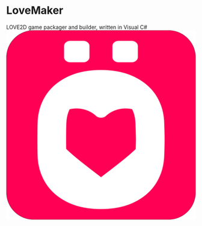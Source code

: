 # LoveMaker
LOVE2D game packager and builder, written in Visual C#
![Logo](LoveMaker.png "LoveMaker")